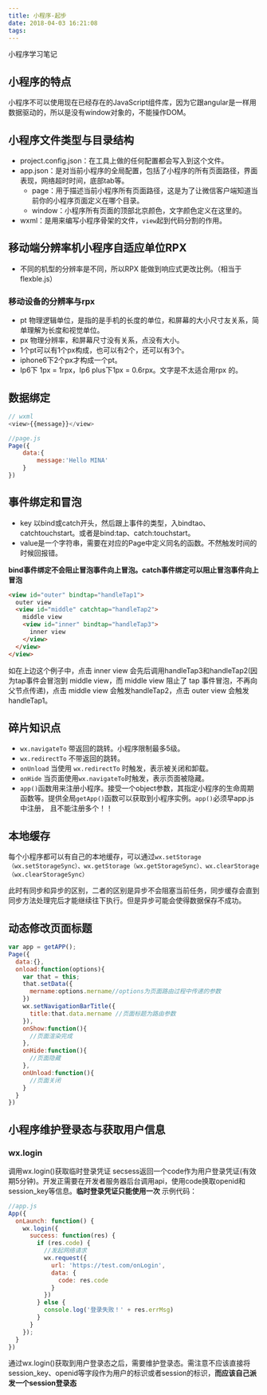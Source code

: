 ```yaml
---
title: 小程序-起步
date: 2018-04-03 16:21:08
tags:
---
```

小程序学习笔记

<!--more-->

## 小程序的特点

小程序不可以使用现在已经存在的JavaScript组件库，因为它跟angular是一样用数据驱动的，所以是没有window对象的，不能操作DOM。

## 小程序文件类型与目录结构
- project.config.json：在工具上做的任何配置都会写入到这个文件。
- app.json：是对当前小程序的全局配置，包括了小程序的所有页面路径，界面表现，网络超时时间，底部tab等。
    - page：用于描述当前小程序所有页面路径，这是为了让微信客户端知道当前你的小程序页面定义在哪个目录。
    - window：小程序所有页面的顶部北京颜色，文字颜色定义在这里的。
- wxml：是用来编写小程序骨架的文件，`view`起到代码分割的作用。

## 移动端分辨率机小程序自适应单位RPX
- 不同的机型的分辨率是不同，所以RPX 能做到响应式更改比例。（相当于flexble.js）

### 移动设备的分辨率与rpx
- pt 物理逻辑单位，是指的是手机的长度的单位，和屏幕的大小尺寸友关系，简单理解为长度和视觉单位。
- px 物理分辨率，和屏幕尺寸没有关系，点没有大小。
- 1个pt可以有1个px构成，也可以有2个，还可以有3个。
- iphone6下2个px才构成一个pt。
- Ip6下 1px = 1rpx，Ip6 plus下1px = 0.6rpx。文字是不太适合用rpx 的。

## 数据绑定
```javascript
// wxml
<view>{{message}}</view>

//page.js
Page({
    data:{
        message:'Hello MINA'
    }
})

```

## 事件绑定和冒泡
- key 以bind或catch开头，然后跟上事件的类型，入bindtao、catchtouchstart。或者是bind:tap、catch:touchstart。
- value是一个字符串，需要在对应的Page中定义同名的函数。不然触发时间的时候回报错。

**bind事件绑定不会阻止冒泡事件向上冒泡。catch事件绑定可以阻止冒泡事件向上冒泡**

```html
<view id="outer" bindtap="handleTap1">
  outer view
  <view id="middle" catchtap="handleTap2">
    middle view
    <view id="inner" bindtap="handleTap3">
      inner view
    </view>
  </view>
</view>
```
如在上边这个例子中，点击 inner view 会先后调用handleTap3和handleTap2(因为tap事件会冒泡到 middle view，而 middle view 阻止了 tap 事件冒泡，不再向父节点传递)，点击 middle view 会触发handleTap2，点击 outer view 会触发handleTap1。

## 碎片知识点

- `wx.navigateTo` 带返回的跳转。小程序限制最多5级。
- `wx.redirectTo` 不带返回的跳转。
- `onUnload` 当使用 `wx.redirectTo` 时触发，表示被关闭和卸载。
- `onHide` 当页面使用`wx.navigateTo`时触发，表示页面被隐藏。
- `app()`函数用来注册小程序。接受一个object参数，其指定小程序的生命周期函数等。提供全局`getApp()`函数可以获取到小程序实例。`app()`必须早app.js中注册，  且不能注册多个！！

## 本地缓存
每个小程序都可以有自己的本地缓存，可以通过`wx.setStorage（wx.setStorageSync）、wx.getStorage（wx.getStorageSync）、wx.clearStorage（wx.clearStorageSync）`

此时有同步和异步的区别，二者的区别是异步不会阻塞当前任务，同步缓存会直到同步方法处理完后才能继续往下执行。但是异步可能会使得数据保存不成功。

## 动态修改页面标题
```javascript
var app = getAPP();
Page({
  data:{},
  onload:function(options){
    var that = this;
    that.setData({
      mername:options.mername//options为页面路由过程中传递的参数
    })
    wx.setNavigationBarTitle({
      title:that.data.mername //页面标题为路由参数
    }),
    onShow:function(){
      //页面渲染完成
    },
    onHide:function(){
      //页面隐藏
    },
    onUnload:function(){
      //页面关闭
    }
  }
})
```
## 小程序维护登录态与获取用户信息

### wx.login

调用wx.login()获取临时登录凭证
secsess返回一个code作为用户登录凭证(有效期5分钟)。开发正需要在开发者服务器后台调用api，使用code换取openid和session_key等信息。**临时登录凭证只能使用一次**
示例代码：
```javascript
//app.js
App({
  onLaunch: function() {
    wx.login({
      success: function(res) {
        if (res.code) {
          //发起网络请求
          wx.request({
            url: 'https://test.com/onLogin',
            data: {
              code: res.code
            }
          })
        } else {
          console.log('登录失败！' + res.errMsg)
        }
      }
    });
  }
})
```

通过wx.login()获取到用户登录态之后，需要维护登录态。需注意不应该直接将session_key、openid等字段作为用户的标识或者session的标识，**而应该自己派发一个session登录态**